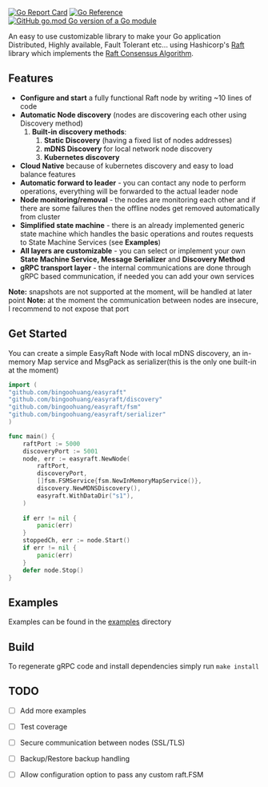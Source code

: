 [![Go Report Card](https://goreportcard.com/badge/github.com/bingoohuang/easyraft)](https://goreportcard.com/report/github.com/bingoohuang/easyraft)
[![Go Reference](https://pkg.go.dev/badge/github.com/bingoohuang/easyraft.svg)](https://pkg.go.dev/github.com/bingoohuang/easyraft)
[![GitHub go.mod Go version of a Go module](https://img.shields.io/github/go-mod/go-version/bingoohuang/easyraft.svg)](https://github.com/bingoohuang/easyraft)

An easy to use customizable library to make your Go application Distributed, Highly available, Fault Tolerant etc...
using Hashicorp's [Raft](https://github.com/hashicorp/raft) library which implements the
[Raft Consensus Algorithm](https://raft.github.io/).

Features
---

- **Configure and start** a fully functional Raft node by writing ~10 lines of code
- **Automatic Node discovery** (nodes are discovering each other using Discovery method)
    1. **Built-in discovery methods**:
        1. **Static Discovery** (having a fixed list of nodes addresses)
        2. **mDNS Discovery** for local network node discovery
        3. **Kubernetes discovery**
- **Cloud Native** because of kubernetes discovery and easy to load balance features
- **Automatic forward to leader** - you can contact any node to perform operations, everything will be forwarded to the
  actual leader node
- **Node monitoring/removal** - the nodes are monitoring each other and if there are some failures then the offline
  nodes get removed automatically from cluster
- **Simplified state machine** - there is an already implemented generic state machine which handles the basic
  operations and routes requests to State Machine Services (see **Examples**)
- **All layers are customizable** - you can select or implement your own **State Machine Service, Message Serializer**
  and **Discovery Method**
- **gRPC transport layer** - the internal communications are done through gRPC based communication, if needed you can
  add your own services

**Note:** snapshots are not supported at the moment, will be handled at later point
**Note:** at the moment the communication between nodes are insecure, I recommend to not expose that port

Get Started
---
You can create a simple EasyRaft Node with local mDNS discovery, an in-memory Map service and MsgPack as serializer(this
is the only one built-in at the moment)

```go
import (
"github.com/bingoohuang/easyraft"
"github.com/bingoohuang/easyraft/discovery"
"github.com/bingoohuang/easyraft/fsm"
"github.com/bingoohuang/easyraft/serializer"
)

func main() {
    raftPort := 5000
    discoveryPort := 5001
    node, err := easyraft.NewNode(
        raftPort,
        discoveryPort,
        []fsm.FSMService{fsm.NewInMemoryMapService()},
        discovery.NewMDNSDiscovery(),
        easyraft.WithDataDir("s1"),
    )
    
    if err != nil {
        panic(err)
    }
    stoppedCh, err := node.Start()
    if err != nil {
        panic(err)
    }
    defer node.Stop()
}
```

Examples
---
Examples can be found in the [examples](https://github.com/bingoohuang/easyraft/tree/main/examples/) directory

Build
---
To regenerate gRPC code and install dependencies simply run `make install`

TODO
---

- [ ] Add more examples
- [ ] Test coverage
- [ ] Secure communication between nodes (SSL/TLS)
- [ ] Backup/Restore backup handling
- [ ] Allow configuration option to pass any custom raft.FSM



